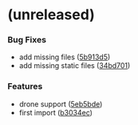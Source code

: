 <a name=""></a>
# (unreleased)


### Bug Fixes

* add missing files ([5b913d5](https://github.com/metwork-framework/github_organization_dashboard/commit/5b913d5))
* add missing static files ([34bd701](https://github.com/metwork-framework/github_organization_dashboard/commit/34bd701))


### Features

* drone support ([5eb5bde](https://github.com/metwork-framework/github_organization_dashboard/commit/5eb5bde))
* first import ([b3034ec](https://github.com/metwork-framework/github_organization_dashboard/commit/b3034ec))



